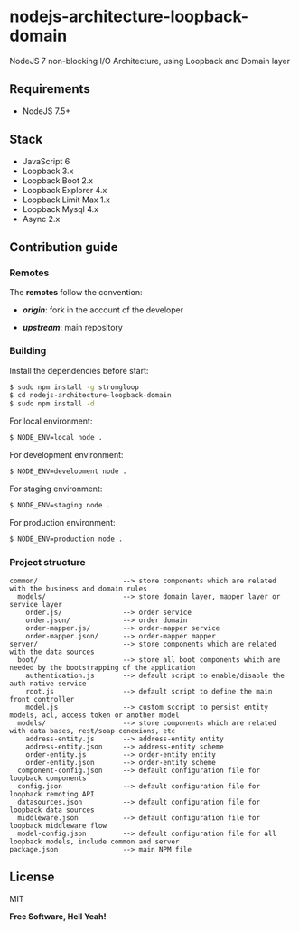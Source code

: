 # nodejs-architecture-loopback-domain
NodeJS 7 non-blocking I/O Architecture, using Loopback and Domain layer

## Requirements

- NodeJS 7.5+

## Stack

- JavaScript 6
- Loopback 3.x
- Loopback Boot 2.x
- Loopback Explorer 4.x
- Loopback Limit Max 1.x
- Loopback Mysql 4.x
- Async 2.x

## Contribution guide

### Remotes

The **remotes** follow the convention:

- _**origin**_: fork in the account of the developer

- _**upstream**_: main repository

### Building

Install the dependencies before start:

```sh
$ sudo npm install -g strongloop
$ cd nodejs-architecture-loopback-domain
$ sudo npm install -d
```

For local environment:

```sh
$ NODE_ENV=local node .
```

For development environment:

```sh
$ NODE_ENV=development node .
```

For staging environment:

```sh
$ NODE_ENV=staging node .
```

For production environment:

```sh
$ NODE_ENV=production node .
```

### Project structure

```
common/                     --> store components which are related with the business and domain rules
  models/                   --> store domain layer, mapper layer or service layer
    order.js/               --> order service
    order.json/             --> order domain
    order-mapper.js/        --> order-mapper service
    order-mapper.json/      --> order-mapper mapper
server/                     --> store components which are related with the data sources
  boot/                     --> store all boot components which are needed by the bootstrapping of the application
    authentication.js       --> default script to enable/disable the auth native service
    root.js                 --> default script to define the main front controller
    model.js                --> custom sccript to persist entity models, acl, access token or another model
  models/                   --> store components which are related with data bases, rest/soap conexions, etc
    address-entity.js       --> address-entity entity
    address-entity.json     --> address-entity scheme
    order-entity.js         --> order-entity entity
    order-entity.json       --> order-entity scheme
  component-config.json     --> default configuration file for loopback components
  config.json               --> default configuration file for loopback remoting API
  datasources.json          --> default configuration file for loopback data sources
  middleware.json           --> default configuration file for loopback middleware flow
  model-config.json         --> default configuration file for all loopback models, include common and server
package.json                --> main NPM file
```

## License

MIT

**Free Software, Hell Yeah!**
